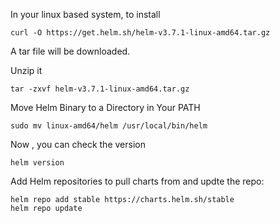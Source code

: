 In your linux based system, to install
```
curl -O https://get.helm.sh/helm-v3.7.1-linux-amd64.tar.gz
```
A tar file will be downloaded.

Unzip it 
```
tar -zxvf helm-v3.7.1-linux-amd64.tar.gz
```

Move Helm Binary to a Directory in Your PATH
```
sudo mv linux-amd64/helm /usr/local/bin/helm
```

Now , you can check the version
```
helm version
```
Add Helm repositories to pull charts from and updte the repo:
```
helm repo add stable https://charts.helm.sh/stable
helm repo update
```
